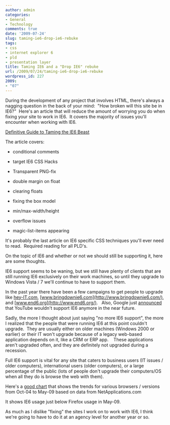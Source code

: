 ```yaml
---
author: admin
categories:
- General
- Technology
comments: true
date: '2009-07-24'
slug: taming-ie6-drop-ie6-rebuke
tags:
- css
- internet explorer 6
- pld
- presentation layer
title: Taming IE6 and a "Drop IE6" rebuke
url: /2009/07/24/taming-ie6-drop-ie6-rebuke
wordpress_id: 227
2009:
- "07"
---
```



During the development of any project that involves HTML, there's always a nagging question in the back of your mind:  "How broken will this site be in IE6?"  Here's an article that will reduce the amount of worrying you do when fixing your site to work in IE6.  It covers the majority of issues you'll encounter when working with IE6.

[Definitive Guide to Taming the IE6 Beast](http://sixrevisions.com/web-development/definitive-guide-to-taming-the-ie6-beast/)

The article covers:



	
  * conditional comments

	
  * target IE6 CSS Hacks

	
  * Transparent PNG-fix

	
  * double margin on float

	
  * clearing floats

	
  * fixing the box model

	
  * min/max-width/height

	
  * overflow issues

	
  * magic-list-items appearing


It's probably the last article on IE6 specific CSS techniques you'll ever need to read.  Required reading for all PLD's.

On the topic of IE6 and whether or not we should still be supporting it, here are some thoughts.

IE6 support seems to be waning, but we still have plenty of clients that are still running IE6 exclusively on their work machines, so until they upgrade to Windows Vista / 7 we'll continue to have to support them.

In the past year there have been a few campaigns to get people to upgrade like [hey-IT.com](http://hey-it.com/), [www.bringdownie6.com](http://www.bringdownie6.com/), and [www.end6.org](http://www.end6.org/).   Also, Google just [announced](http://www.techradar.com/news/internet/youtube-to-stop-ie6-support-616309) that YouTube wouldn't support IE6 anymore in the near future.

Sadly, the more I thought about just saying "no more IE6 support", the more I realized that the people that were running IE6 at this point couldn't upgrade.  They are usually either on older machines (Windows 2000 or earlier) or their IT won't upgrade because of a legacy web-based application depends on it, like a CRM or ERP app.    These applications aren't upgraded often, and they are definitely not upgraded during a recession.

Full IE6 support is vital for any site that caters to business users (IT issues / older computers), international users (older computers), or a large percentage of the public (lots of people don't upgrade their computers/OS when all they do is browse the web with them).

Here's a [good chart](http://farm4.static.flickr.com/3560/3587486451_5936cd3252_o.png) that shows the trends for various browsers / versions from Oct-04 to May-09 based on data from NetApplications.com

It shows IE6 usage just below Firefox usage in May-09.

As much as I dislike "fixing" the sites I work on to work with IE6, I think we're going to have to do it at an agency level for another year or so.
